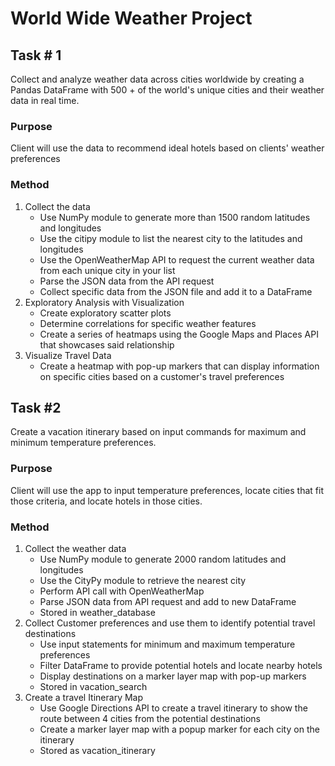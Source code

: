 # World Wide Weather Project

## Task # 1 

Collect and analyze weather data across cities worldwide by creating a Pandas DataFrame with 500 + of the world's unique cities and their weather data in real time. 



### Purpose

Client will use the data to recommend ideal hotels based on clients' weather preferences



### Method

1. Collect the data
   * Use NumPy module to generate more than 1500 random latitudes and longitudes
   * Use the citipy module to list the nearest city to the latitudes and longitudes
   * Use the OpenWeatherMap API to request the current weather data from each unique city in your list
   * Parse the JSON data from the API request
   * Collect specific data from the JSON file and add it to a DataFrame
2. Exploratory Analysis with Visualization
   * Create exploratory scatter plots 
   * Determine correlations for specific weather features
   * Create a series of heatmaps using the Google Maps and Places API that showcases said relationship
3. Visualize Travel Data
   * Create a heatmap with pop-up markers that can display information on specific cities based on a customer's travel preferences

## Task #2

Create a vacation itinerary based on input commands for maximum and minimum temperature preferences. 

### Purpose

Client will use the app to input temperature preferences, locate cities that fit those criteria, and locate hotels in those cities. 

### Method

1. Collect the weather data 
   * Use NumPy module to generate 2000 random latitudes and longitudes
   * Use the CityPy module to retrieve the nearest city
   * Perform API call with OpenWeatherMap
   * Parse JSON data from API request and add to new DataFrame
   * Stored in weather_database
2. Collect Customer preferences and use them to identify potential travel destinations
   * Use input statements for minimum and maximum temperature preferences
   * Filter DataFrame to provide potential hotels and locate nearby hotels
   * Display destinations on a marker layer map with pop-up markers
   * Stored in vacation_search
3. Create a travel Itinerary Map
   * Use Google Directions API to create a  travel itinerary to show the route between 4 cities from the potential destinations
   * Create a marker layer map with a popup marker for each city on the itinerary
   * Stored as vacation_itinerary